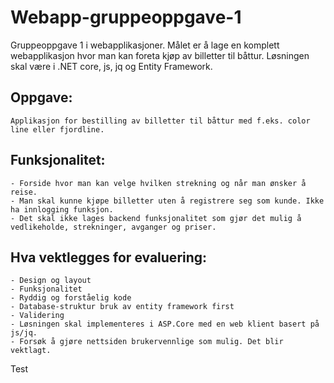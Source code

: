 # Webapp-gruppeoppgave-1
Gruppeoppgave 1 i webapplikasjoner. Målet er å lage en komplett webapplikasjon hvor man kan foreta kjøp av billetter til båttur.
Løsningen skal være i .NET core, js, jq og Entity Framework.

## Oppgave:
```
Applikasjon for bestilling av billetter til båttur med f.eks. color line eller fjordline.
```

## Funksjonalitet:
```
- Forside hvor man kan velge hvilken strekning og når man ønsker å reise.
- Man skal kunne kjøpe billetter uten å registrere seg som kunde. Ikke ha innlogging funksjon.
- Det skal ikke lages backend funksjonalitet som gjør det mulig å vedlikeholde, strekninger, avganger og priser.
```

## Hva vektlegges for evaluering:
```
- Design og layout
- Funksjonalitet
- Ryddig og forståelig kode
- Database-struktur bruk av entity framework first
- Validering
- Løsningen skal implementeres i ASP.Core med en web klient basert på js/jq.
- Forsøk å gjøre nettsiden brukervennlige som mulig. Det blir vektlagt.
```

Test